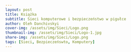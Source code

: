 ```yaml
---
layout: post
title: Książka
subtitle: Sieci komputerowe i bezpieczeństwo w pigułce
author: Oleh Danchivskyi
cover-img: /assets/img/Sieci/Logo.png
thumbnail-img: /assets/img/Sieci/Logo-1.jpg
share-img: /assets/img/Sieci/Logo.png
tags: [Sieci, Bezpieczeńswto, Komputery]
---
```



